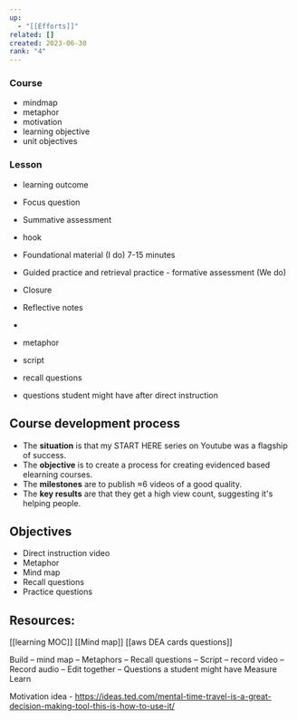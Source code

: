 ```yaml
---
up:
  - "[[Efforts]]"
related: []
created: 2023-06-30
rank: "4"
---
```



### Course
 - mindmap
 - metaphor
 - motivation
 - learning objective
 - unit objectives
### Lesson
- learning outcome
- Focus question
- Summative assessment

- hook
- Foundational material (I do) 7-15 minutes
- Guided practice and retrieval practice - formative assessment (We do)

- Closure
- Reflective notes
- 
- metaphor
- script
- recall questions
- questions student might have after direct instruction

## Course development process
- The **situation** is that my START HERE series on Youtube was a flagship of success. 
- The **objective** is to create a process for creating evidenced based elearning courses.
- The **milestones** are to publish ≈6 videos of a good quality.
- The **key results** are that they get a high view count, suggesting it's helping people.

## Objectives
- Direct instruction video
- Metaphor 
- Mind map 
- Recall questions
- Practice questions
## Resources:
[[learning MOC]]
[[Mind map]]
[[aws DEA cards questions]]

Build 
– mind map
– Metaphors
– Recall questions
– Script
– record video
– Record audio
– Edit together
– Questions a student might have
Measure 
Learn



Motivation idea - 
https://ideas.ted.com/mental-time-travel-is-a-great-decision-making-tool-this-is-how-to-use-it/